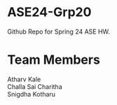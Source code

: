 # ASE24-Grp20
Github Repo for Spring 24 ASE HW.

# Team Members
Atharv Kale\
Challa Sai Charitha\
Snigdha Kotharu
